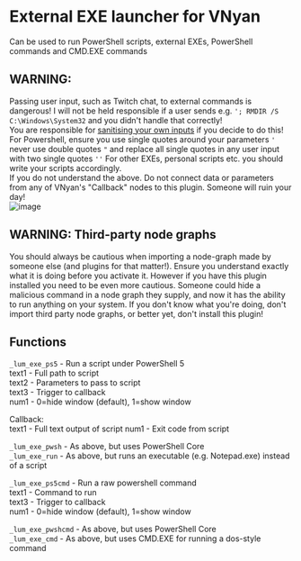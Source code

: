 # External EXE launcher for VNyan
Can be used to run PowerShell scripts, external EXEs, PowerShell commands and CMD.EXE commands

## WARNING: 
Passing user input, such as Twitch chat, to external commands is dangerous! I will not be held responsible if a user sends e.g. ```'; RMDIR /S C:\Windows\System32``` and you didn't handle that correctly!  
You are responsible for [sanitising your own inputs](https://xkcd.com/327/) if you decide to do this!  
For Powershell, ensure you use single quotes around your parameters ```'``` never use double quotes ```"``` and replace all single quotes in any user input with two single quotes ```''``` For other EXEs, personal scripts etc. you should write your scripts accordingly.  
If you do not understand the above. Do not connect data or parameters from any of VNyan's "Callback" nodes to this plugin. Someone will ruin your day!  
![image](https://github.com/user-attachments/assets/3e18f990-32e3-419d-b0d4-17f88ab5f747)

## WARNING: Third-party node graphs
You should always be cautious when importing a node-graph made by someone else (and plugins for that matter!). Ensure you understand exactly what it is doing before you activate it. However if you have this plugin installed you need to be even more cautious. Someone could hide a malicious command in a node graph they supply, and now it has the ability to run anything on your system. If you don't know what you're doing, don't import third party node graphs, or better yet, don't install this plugin!  

## Functions

```_lum_exe_ps5``` - Run a script under PowerShell 5  
text1 - Full path to script  
text2 - Parameters to pass to script  
text3 - Trigger to callback  
num1 - 0=hide window (default), 1=show window  

Callback:  
text1 - Full text output of script
num1 - Exit code from script

```_lum_exe_pwsh``` - As above, but uses PowerShell Core  
```_lum_exe_run``` - As above, but runs an executable (e.g. Notepad.exe) instead of a script  

```_lum_exe_ps5cmd``` - Run a raw powershell command  
text1 - Command to run  
text3 - Trigger to callback  
num1 - 0=hide window (default), 1=show window  

```_lum_exe_pwshcmd``` - As above, but uses PowerShell Core  
```_lum_exe_cmd``` - As above, but uses CMD.EXE for running a dos-style command  
